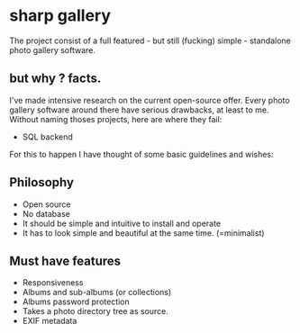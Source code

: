 # sharp gallery
The project consist of a full featured - but still (fucking) simple - standalone photo gallery software.

## but why ? facts.
I've made intensive research on the current open-source offer. Every photo gallery software around there have serious drawbacks, at least to me. Without naming thoses projects, here are where they fail:
- SQL backend


For this to happen I have thought of some basic guidelines and wishes:


## Philosophy
- Open source
- No database
- It should be simple and intuitive to install and operate
- It has to look simple and beautiful at the same time. (=minimalist)

## Must have features
- Responsiveness
- Albums and sub-albums (or collections)
- Albums password protection
- Takes a photo directory tree as source.
- EXIF metadata

